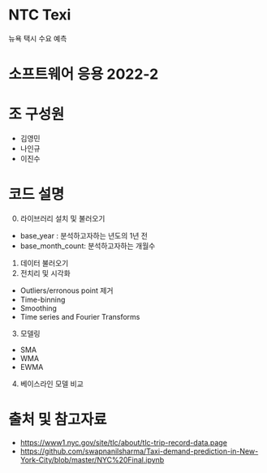# NTC Texi

뉴욕 택시 수요 예측

# 소프트웨어 응용 2022-2

# 조 구성원

- 김영민
- 나인규
- 이진수

# 코드 설명

0. 라이브러리 설치 및 불러오기

- base_year : 분석하고자하는 년도의 1년 전
- base_month_count: 분석하고자하는 개월수

1. 데이터 불러오기
2. 전치리 및 시각화

- Outliers/erronous point 제거
- Time-binning
- Smoothing
- Time series and Fourier Transforms

3. 모델링

- SMA
- WMA
- EWMA

4. 베이스라인 모델 비교

# 출처 및 참고자료

- https://www1.nyc.gov/site/tlc/about/tlc-trip-record-data.page
- https://github.com/swapnanilsharma/Taxi-demand-prediction-in-New-York-City/blob/master/NYC%20Final.ipynb
